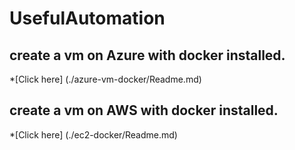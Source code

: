 # UsefulAutomation

## create a vm on Azure with docker installed.
*[Click here] (./azure-vm-docker/Readme.md)

## create a vm on AWS with docker installed.
*[Click here] (./ec2-docker/Readme.md)